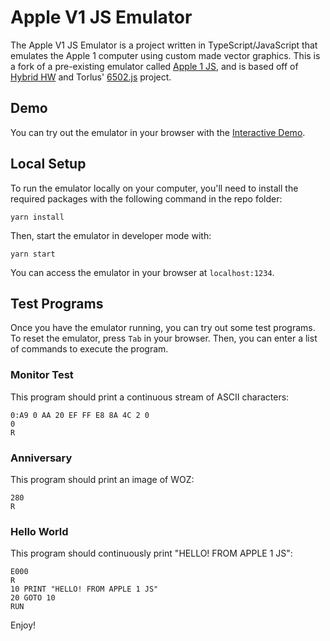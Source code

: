 # Apple V1 JS Emulator

The Apple V1 JS Emulator is a project written in TypeScript/JavaScript that emulates the Apple 1 computer using custom made vector graphics. This is a fork of a pre-existing emulator called [Apple 1 JS](https://github.com/stid/Apple1JS), and is based off of [Hybrid HW](https://github.com/stid/APPLE-1-ReplicaDue) and Torlus' [6502.js](https://github.com/Torlus/6502.js) project.

## Demo

You can try out the emulator in your browser with the [Interactive Demo](https://apple-v1-js.vercel.app/).

## Local Setup

To run the emulator locally on your computer, you'll need to install the required packages with the following command in the repo folder:

```ssh
yarn install
```

Then, start the emulator in developer mode with:

```ssh
yarn start
```

You can access the emulator in your browser at `localhost:1234`.

## Test Programs

Once you have the emulator running, you can try out some test programs. To reset the emulator, press `Tab` in your browser. Then, you can enter a list of commands to execute the program.

### Monitor Test

This program should print a continuous stream of ASCII characters:

```basic
0:A9 0 AA 20 EF FF E8 8A 4C 2 0
0
R
```

### Anniversary

This program should print an image of WOZ:

```basic
280
R
```

### Hello World

This program should continuously print "HELLO! FROM APPLE 1 JS":

```basic
E000
R
10 PRINT "HELLO! FROM APPLE 1 JS"
20 GOTO 10
RUN
```

Enjoy!
